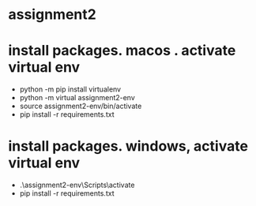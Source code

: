 # assignment2


# install packages. macos . activate virtual env
- python -m pip install virtualenv
- python -m virtual assignment2-env
- source assignment2-env/bin/activate
- pip install -r requirements.txt


# install packages. windows,  activate virtual env
- .\assignment2-env\Scripts\activate
- pip install -r requirements.txt